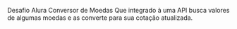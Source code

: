 Desafio Alura
Conversor de Moedas
Que integrado à uma API busca valores de algumas moedas e as converte para sua cotação atualizada.
